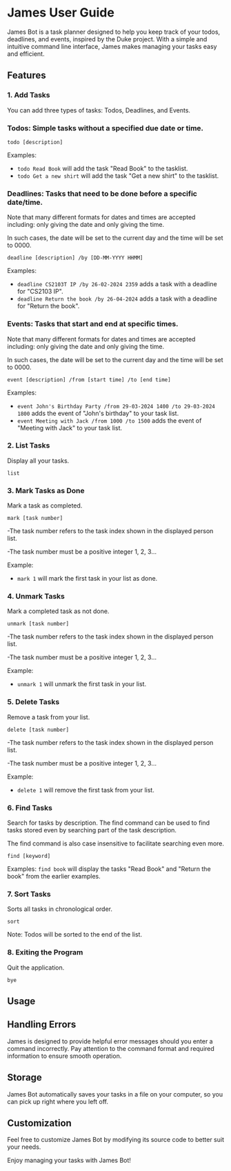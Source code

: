 # James User Guide

James Bot is a task planner designed to help you keep track of your todos, deadlines, and events, inspired by the Duke project. With a simple and intuitive command line interface, James makes managing your tasks easy and efficient.

## Features

### 1. Add Tasks
You can add three types of tasks: Todos, Deadlines, and Events.

### **Todos:** Simple tasks without a specified due date or time.
```
todo [description]
```
Examples:
- ``` todo Read Book ``` will add the task "Read Book" to the tasklist.
- ``` todo Get a new shirt ``` will add the task "Get a new shirt" to the tasklist.

### **Deadlines:** Tasks that need to be done before a specific date/time.

Note that many different formats for dates and times are accepted including: only giving the date and only giving the time. 

In such cases, the date will be set to the current day and the time will be set to 0000.
```
deadline [description] /by [DD-MM-YYYY HHMM]
```
Examples:
- `deadline CS2103T IP /by 26-02-2024 2359` adds a task with a deadline for "CS2103 IP".
- `deadline Return the book /by 26-04-2024` adds a task with a deadline for "Return the book".

### **Events:** Tasks that start and end at specific times.

Note that many different formats for dates and times are accepted including: only giving the date and only giving the time.

In such cases, the date will be set to the current day and the time will be set to 0000.
```
event [description] /from [start time] /to [end time]
```

Examples: 
- `event John's Birthday Party /from 29-03-2024 1400 /to 29-03-2024 1800` adds the event of "John's birthday" to your task list.
- `event Meeting with Jack /from 1000 /to 1500` adds the event of "Meeting  with Jack" to your task list.


### 2. List Tasks
Display all your tasks.
```
list
```

### 3. Mark Tasks as Done
Mark a task as completed.
```
mark [task number]
```
-The task number refers to the task index shown in the displayed person list.

-The task number must be a positive integer 1, 2, 3…

Example:
- `mark 1` will mark the first task in your list as done.

### 4. Unmark Tasks
Mark a completed task as not done.
```
unmark [task number]
```
-The task number refers to the task index shown in the displayed person list.

-The task number must be a positive integer 1, 2, 3…

Example:
- `unmark 1` will unmark the first task in your list.

### 5. Delete Tasks
Remove a task from your list.
```
delete [task number]
```
-The task number refers to the task index shown in the displayed person list.

-The task number must be a positive integer 1, 2, 3…

Example:
- `delete 1` will remove the first task from your list.

### 6. Find Tasks
Search for tasks by description. The find command can be used to find tasks stored even by searching part of the task description.

The find command is also case insensitive to facilitate searching even more.
```
find [keyword]
```
Examples:
`find book` will display the tasks "Read Book" and "Return the book" from the earlier examples.

### 7. Sort Tasks
Sorts all tasks in chronological order.
```
sort
```
Note:
Todos will be sorted to the end of the list.

### 8. Exiting the Program
Quit the application.
```
bye
```

## Usage

## Handling Errors
James is designed to provide helpful error messages should you enter a command incorrectly. Pay attention to the command format and required information to ensure smooth operation.

## Storage
James Bot automatically saves your tasks in a file on your computer, so you can pick up right where you left off.

## Customization
Feel free to customize James Bot by modifying its source code to better suit your needs.

Enjoy managing your tasks with James Bot!

